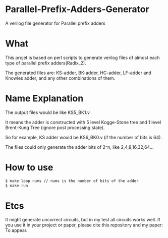 # Parallel-Prefix-Adders-Generator
A verilog file generator for Parallel prefix adders

# What
This projet is based on perl scripts to generate verilog files of almost each type of parallel prefix adders(Radix_2). 

The generated files are:
KS-adder, BK-adder, HC-adder, LF-adder and Knowles adder, and any other combinations of them.

# Name Explanation
The output files would be like KS5_BK1.v

It means the adder is constructed with 5 level Kogge-Stone tree and 1 level Brent-Kung Tree (ignore post processing state).

So for example, KS adder would be KS6_BK0.v (if the number of bits is 64). 

The files could only generate the adder bits of 2^n, like 2,4,8,16,32,64...

# How to use
```bash
$ make loop nums // nums is the number of bits of the adder
$ make run
```

# Etcs
It might generate uncorrect circuits, but in my test all circuits works well. 
If you use it in your project or paper, please cite this repository and my paper:
To appear.


